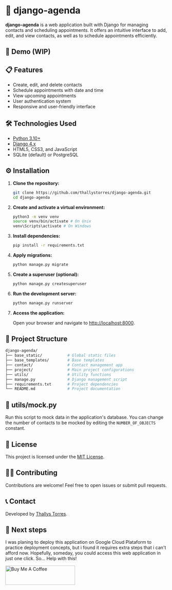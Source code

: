 # 📆 django-agenda

**django-agenda** is a web application built with Django for managing contacts and scheduling appointments. It offers an intuitive interface to add, edit, and view contacts, as well as to schedule appointments efficiently.

## 🚀 Demo (WIP)

## 📋 Features

- Create, edit, and delete contacts
- Schedule appointments with date and time
- View upcoming appointments
- User authentication system
- Responsive and user-friendly interface

## 🛠️ Technologies Used

- [Python 3.10+](https://www.python.org/downloads/)
- [Django 4.x](https://www.djangoproject.com/)
- HTML5, CSS3, and JavaScript
- SQLite (default) or PostgreSQL

## ⚙️ Installation

1. **Clone the repository:**

   ```bash
   git clone https://github.com/thallystorres/django-agenda.git
   cd django-agenda
   ```

2. **Create and activate a virtual environment:**

   ```bash
   python3 -m venv venv
   source venv/bin/activate # On Unix
   venv\Scripts\activate # On Windows
   ```

3. **Install dependencies:**

   ```bash
   pip install -r requirements.txt
   ```

4. **Apply migrations:**

   ```bash
   python manage.py migrate
   ```

5. **Create a superuser (optional):**

   ```bash
   python manage.py createsuperuser
   ```

6. **Run the development server:**

   ```bash
   python manage.py runserver
   ```

7. **Access the application:**

   Open your browser and navigate to [http://localhost:8000](http://localhost:8000).

## 📁 Project Structure

```bash
django-agenda/
├── base_static/           # Global static files
├── base_templates/        # Base templates
├── contact/               # Contact management app
├── project/               # Main project configurations
├── utils/                 # Utility functions
├── manage.py              # Django management script
├── requirements.txt       # Project dependencies
└── README.md              # Project documentation
```

## 🤡 utils/mock.py

Run this script to mock data in the application's database. You can change the number of contacts to be mocked by editing the `NUMBER_OF_OBJECTS` constant.

## 📄 License

This project is licensed under the [MIT License](LICENSE).

## 🙋‍♂️ Contributing

Contributions are welcome! Feel free to open issues or submit pull requests.

## 📞 Contact

Developed by [Thallys Torres](https://github.com/thallystorres).

## 💭 Next steps

I was planing to deploy this application on Google Cloud Plataform to practice deployment concepts, but i found it requires extra steps that i can't afford now. Hopefully, someday, you could access this web application in just one click. So... Help with this!

<a href="https://buymeacoffee.com/thallysauu4" target="_blank">
  <img src="https://cdn.buymeacoffee.com/buttons/v2/default-yellow.png" alt="Buy Me A Coffee" height="60" width="217">
</a>